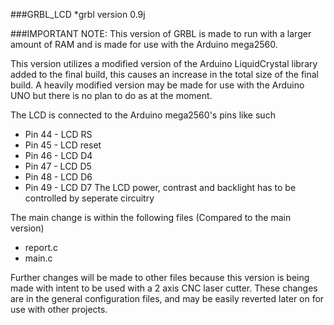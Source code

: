 ###GRBL_LCD
*grbl version 0.9j

###IMPORTANT NOTE:
This version of GRBL is made to run with a larger amount of RAM and is made for use with the Arduino mega2560.

This version utilizes a modified version of the Arduino LiquidCrystal library added to the final build, this causes
an increase in the total size of the final build. A heavily modified version may be made for use with the Arduino UNO
but there is no plan to do as at the moment.

The LCD is connected to the Arduino mega2560's pins like such
* Pin 44 - LCD RS
* Pin 45 - LCD reset
* Pin 46 - LCD D4
* Pin 47 - LCD D5
* Pin 48 - LCD D6
* Pin 49 - LCD D7
The LCD power, contrast and backlight has to be controlled by seperate circuitry

The main change is within the following files (Compared to the main version)
* report.c
* main.c

Further changes will be made to other files because this version is being made with intent to be used with a 2 axis CNC laser cutter.
These changes are in the general configuration files, and may be easily reverted later on for use with other projects.